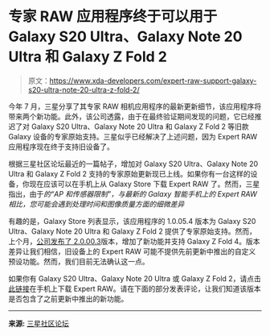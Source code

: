 # 专家 RAW 应用程序终于可以用于 Galaxy S20 Ultra、Galaxy Note 20 Ultra 和 Galaxy Z Fold 2

> 原文：<https://www.xda-developers.com/expert-raw-support-galaxy-s20-ultra-note-20-ultra-z-fold-2/>

今年 7 月，三星分享了其专家 RAW 相机应用程序的最新更新细节，该应用程序将带来两个新功能。此外，该公司透露，由于在最终验证期间发现的问题，它已经推迟了对 Galaxy S20 Ultra、Galaxy Note 20 Ultra 和 Galaxy Z Fold 2 等旧款 Galaxy 设备的专家原始支持。三星似乎已经解决了上述问题，因为 Expert RAW 应用程序现在终于支持旧设备了。

根据三星社区论坛最近的一篇帖子，增加对 Galaxy S20 Ultra、Galaxy Note 20 Ultra 和 Galaxy Z Fold 2 支持的专家原始更新现已上线。如果你有一台这样的设备，你现在应该可以在手机上从 Galaxy Store 下载 Expert RAW 了。然而，三星指出，由于*的“AP 和传感器限制”，与最新的 Galaxy 智能手机上的 Expert RAW 相比，您可能会遇到处理时间和图像质量方面的细微差异*

有趣的是，Galaxy Store 列表显示，该应用程序的 1.0.05.4 版本为 Galaxy S20 Ultra、Galaxy Note 20 Ultra 和 Galaxy Z Fold 2 提供了专家原始支持。然而，上个月，[公司发布了 2.0.00.3](https://www.xda-developers.com/samsung-expert-raw-galaxy-z-fold-4/)版本，增加了新功能并支持 Galaxy Z Fold 4。版本差异让我们相信，旧设备上的 Expert RAW 可能不提供先前更新中推出的自定义预设功能。然而，我们目前无法确认这一点。

如果你有 Galaxy S20 Ultra、Galaxy Note 20 Ultra 或 Galaxy Z Fold 2，请点击[此链接](https://galaxystore.samsung.com/prepost/000005977497)在手机上下载 Expert RAW。请在下面的部分发表评论，让我们知道该版本是否包含了之前更新中推出的新功能。

* * *

**来源:** [三星社区论坛](https://r1.community.samsung.com/t5/%EA%B0%A4%EB%9F%AD%EC%8B%9C-s/expert-raw-%EC%95%B1-%EC%97%85%EB%8D%B0%EC%9D%B4%ED%8A%B8-%EC%86%8C%EA%B0%9C%EB%93%9C%EB%A6%BD%EB%8B%88%EB%8B%A4-s20u-n20u-fold2-%EC%A7%80%EC%9B%90/td-p/18946850)